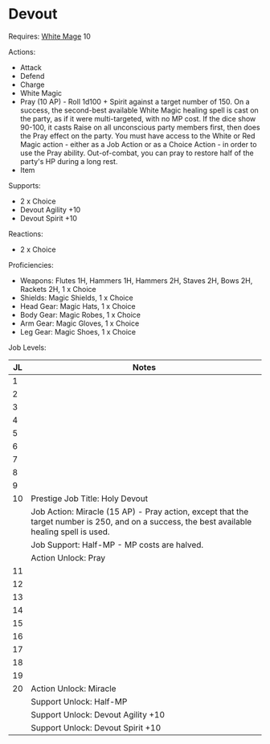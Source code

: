 # Devout

Requires: [White Mage](/Jobs/JobDetails/WhiteMage.md) 10

Actions:
- Attack
- Defend
- Charge
- White Magic
- Pray (10 AP) - Roll 1d100 + Spirit against a target number of 150. On a success, the second-best available White Magic healing spell is cast on the party, as if it were multi-targeted, with no MP cost. If the dice show 90-100, it casts Raise on all unconscious party members first, then does the Pray effect on the party. You must have access to the White or Red Magic action - either as a Job Action or as a Choice Action - in order to use the Pray ability. Out-of-combat, you can pray to restore half of the party's HP during a long rest.
- Item

Supports:

- 2 x Choice
- Devout Agility +10
- Devout Spirit +10

Reactions:

- 2 x Choice

Proficiencies:

- Weapons: Flutes 1H, Hammers 1H, Hammers 2H, Staves 2H, Bows 2H, Rackets 2H, 1 x Choice
- Shields: Magic Shields, 1 x Choice
- Head Gear: Magic Hats, 1 x Choice
- Body Gear: Magic Robes, 1 x Choice
- Arm Gear: Magic Gloves, 1 x Choice
- Leg Gear: Magic Shoes, 1 x Choice

Job Levels:

| JL | Notes |
| --- | --- |
| 1 | 
| 2 | 
| 3 | 
| 4 | 
| 5 | 
| 6 | 
| 7 | 
| 8 | 
| 9 | 
| 10 | Prestige Job Title: Holy Devout
|    | Job Action: Miracle (15 AP) - Pray action, except that the target number is 250, and on a success, the best available healing spell is used.
|    | Job Support: Half-MP - MP costs are halved.
|    | Action Unlock: Pray
| 11 | 
| 12 | 
| 13 | 
| 14 | 
| 15 | 
| 16 | 
| 17 | 
| 18 | 
| 19 | 
| 20 | Action Unlock: Miracle
|    | Support Unlock: Half-MP
|    | Support Unlock: Devout Agility +10
|    | Support Unlock: Devout Spirit +10
